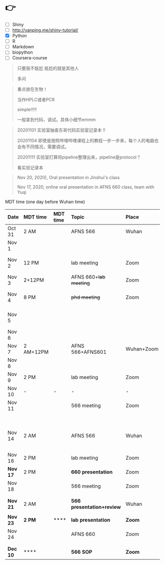 # 👉

* [ ] Shiny 
* [ ] http://yanping.me/shiny-tutorial/
* [x] Python
* [ ] R
* [ ] Markdown
* [ ] biopython
* [ ] Coursera-course

> 只要我不尴尬  尴尬的就是其他人
>
> 多问



> 重点放在生物！
>
> 当作HPLC或者PCR
>
> simple!!!!!
>
> 一般拿到代码，调试。具体小细节emmm

> 20201101 实验室抽查东哥代码实验室记录本 ‼ 
>
> 20201104 即使是按照哔哩哔哩课程上的教程一步一步来，每个人的电脑也会有不同情况，需要调试。
>
> 20201111 实验室打算将pipeline整理出来，pipeline是protocol？
>
> 看实验记录本



> Nov 20, 2020\), Oral presentation in Jinshui's class
>
> Nov 17, 2020, online oral presentation in AFNS 660 class, team with Yuqi

MDT time \(one day before Wuhan time\)

| Date | MDT time | MDT time | Topic | Place |  | Task1 | Task2 |  |  |  |
| :--- | :--- | :--- | :--- | :--- | :--- | :--- | :--- | :--- | :--- | :--- |
| Oct 31 | 2 AM |  | AFNS 566 | Wuhan |  |  |  |  |  |  |
| Nov 1 |  |  |  |  |  |  |  |  |  |  |
| Nov 2 | 12 PM |  | lab meeting | Zoom |  | ~~genome download-try~~ | ~~DD1-slide-outline~~ |  |  |  |
| Nov 3 | 2+12PM |  | AFNS 660+~~lab meeting~~ | Zoom |  | ~~python course~~ | ~~manuscript writing~~ |  |  |  |
| Nov 4 | 8 PM |  | ~~phd meeting~~ | Zoom |  | rerun the python script | AFNS660-peerreview-check | DD1-slide | ~~Python course~~ | Anki |
| Nov 5 |  |  |  |  |  | rerun the python script | Email AFNS566 |  | Python course | Anki |
| Nov 6 |  |  |  |  |  |  |  |  |  | Anki |
| Nov 7 | 2 AM+12PM |  | AFNS 566+AFNS601 | Wuhan+Zoom |  |  |  |  |  | Anki |
| Nov 8 |  |  |  |  |  |  |  |  |  | Anki |
| Nov 9 | 2 PM |  | lab meeting | Zoom |  |  |  |  |  | Anki |
| Nov 10 | - | - | - | - | DD1 |  |  |  |  | Anki |
| Nov 11 |  |  | 566 meeting | Zoom |  |  |  |  |  | Anki |
|  |  |  |  |  |  |  |  |  |  | Anki |
|  |  |  |  |  |  |  |  |  |  | Anki |
| Nov 14 | 2 AM |  | AFNS 566 | Wuhan | DD2 |  |  |  |  | Anki |
|  |  |  |  |  |  |  |  |  |  | Anki |
| Nov 16 | 2 PM |  | lab meeting | Zoom | DD3 |  |  |  |  | Anki |
| **Nov 17** | 2 PM |  | **660 presentation** | Zoom | deadline1 |  |  |  |  | Anki |
| Nov 18 |  |  | 566 meeting | Zoom | DD4 |  |  |  |  |  |
|  |  |  |  |  |  |  |  |  |  |  |
|  |  |  |  |  |  |  |  |  |  |  |
| **Nov 21** | 2 AM |  | **566 presentation+review** | Wuhan | deadline2 |  |  |  |  |  |
|  |  |  |  |  |  |  |  |  |  |  |
| **Nov 23** | **2 PM** | \*\*\*\* | **lab presentation**  | **Zoom** | deadline3 |  |  |  |  |  |
| Nov 24 |  |  | AFNS 660 | Zoom | deadline4 | write |  |  |  |  |
|  |  |  |  |  |  |  |  |  |  |  |
|  |  |  |  |  |  |  |  |  |  |  |
| **Dec 10** | \*\*\*\* |  | **566 SOP** | **Zoom** | deadline4 |  |  |  |  |  |



